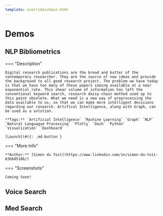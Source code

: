 ```yaml
---
template: overrides/main.html
---
```


# Demos

## NLP Bibliometrics

=== "Description"

    Digital research publications are the bread and butter of the contemporary researcher. They are the source of new ideas and provide the background to all good research project. The problem we have today is that we have too many of these papers coming available at a near exponential rate. This shear volume of information has left the conventional keyword search, research daisy-chain method used up to this point obsolete. What we need is a new way of preprocessing the data available to us, so that we can make more intelligent decisions regarding our research. Artifical Intelligence, along with Graph, can be used as a solution. 
    
    **Tags:** `Artificial Intelligence` `Machine Laerning` `Graph` `NLP` `Natural Languague Processing` `Plotly` `Dash` `Python` `Visualization` `Dashboard`

    [Launch](#){: .md-button }

=== "More Info"

    **Author:** [Simon du Toit](https://www.linkedin.com/in/simon-du-toit-83bb05186/)

=== "Screenshots"

    Coming Soon!
   

## Voice Search

## Med Search